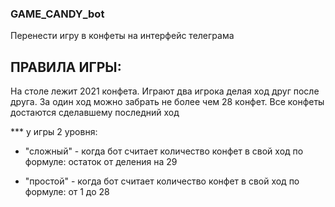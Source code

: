 ### GAME_CANDY_bot
Перенести игру в конфеты на интерфейс телеграма

## ПРАВИЛА ИГРЫ:
На столе лежит 2021 конфета. Играют два игрока делая ход друг после друга.
За один ход можно забрать не более чем 28 конфет. 
Все конфеты достаются сделавшему последний ход

*** у игры 2 уровня:

- "сложный" - когда бот считает количество конфет в свой ход по формуле: остаток от деления на 29

- "простой" - когда бот считает количество конфет в свой ход по формуле: от 1 до 28

